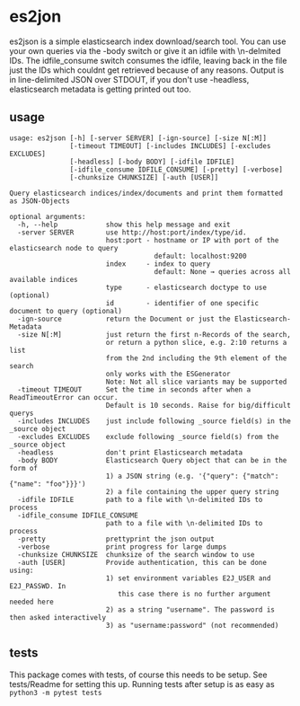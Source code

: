 # es2jon

es2json is a simple elasticsearch index download/search tool. You can use your own queries via the -body switch or give it an idfile with \n-delmited IDs. The idfile\_consume switch consumes the idfile, leaving back in the file just the IDs which couldnt get retrieved because of any reasons. Output is in line-delimited JSON over STDOUT, if you don't use -headless, elasticsearch metadata is getting printed out too.

## usage

```
usage: es2json [-h] [-server SERVER] [-ign-source] [-size N[:M]]
               [-timeout TIMEOUT] [-includes INCLUDES] [-excludes EXCLUDES]
               [-headless] [-body BODY] [-idfile IDFILE]
               [-idfile_consume IDFILE_CONSUME] [-pretty] [-verbose]
               [-chunksize CHUNKSIZE] [-auth [USER]]

Query elasticsearch indices/index/documents and print them formatted as JSON-Objects

optional arguments:
  -h, --help            show this help message and exit
  -server SERVER        use http://host:port/index/type/id.
                        host:port - hostname or IP with port of the elasticsearch node to query
                                    default: localhost:9200
                        index     - index to query
                                    default: None → queries across all available indices
                        type      - elasticsearch doctype to use (optional)
                        id        - identifier of one specific document to query (optional)
  -ign-source           return the Document or just the Elasticsearch-Metadata
  -size N[:M]           just return the first n-Records of the search,
                        or return a python slice, e.g. 2:10 returns a list
                        from the 2nd including the 9th element of the search
                        only works with the ESGenerator
                        Note: Not all slice variants may be supported
  -timeout TIMEOUT      Set the time in seconds after when a ReadTimeoutError can occur.
                        Default is 10 seconds. Raise for big/difficult querys 
  -includes INCLUDES    just include following _source field(s) in the _source object
  -excludes EXCLUDES    exclude following _source field(s) from the _source object
  -headless             don't print Elasticsearch metadata
  -body BODY            Elasticsearch Query object that can be in the form of
                        1) a JSON string (e.g. '{"query": {"match": {"name": "foo"}}}')
                        2) a file containing the upper query string
  -idfile IDFILE        path to a file with \n-delimited IDs to process
  -idfile_consume IDFILE_CONSUME
                        path to a file with \n-delimited IDs to process
  -pretty               prettyprint the json output
  -verbose              print progress for large dumps
  -chunksize CHUNKSIZE  chunksize of the search window to use
  -auth [USER]          Provide authentication, this can be done using:
                        1) set environment variables E2J_USER and E2J_PASSWD. In
                           this case there is no further argument needed here
                        2) as a string "username". The password is then asked interactively
                        3) as "username:password" (not recommended)

```

## tests
This package comes with tests, of course this needs to be setup. See tests/Readme for setting this up.
Running tests after setup is as easy as `python3 -m pytest tests`

